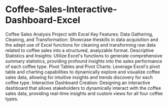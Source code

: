 # Coffee-Sales-Interactive-Dashboard-Excel
Coffee Sales Analysis Project with Excel
Key Features:
Data Gathering, Cleaning, and Transformation:
Showcase theskills in data acquisition and the adept use of Excel functions for cleaning and transforming raw data related to coffee sales into a structured, analyzable format.
Descriptive Statistics and Insights:
Utilize Excel's functions to generate comprehensive summary statistics, providing profound insights into the sales performance of each coffee type.
Pivot Tables and Pivot Charts:
Leverage Excel's pivot table and charting capabilities to dynamically explore and visualize coffee sales data, allowing for intuitive insights and trends discovery for each coffee type.
Interactive Dashboard Creation:
Designing an interactive dashboard that allows stakeholders to dynamically interact with the coffee sales data, providing real-time insights and custom views for all four coffee types.
